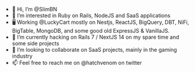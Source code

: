 - 👋 Hi, I’m @SlimBN
- 👀 I’m interested in Ruby on Rails, NodeJS and SaaS applications
- 🖥️ Working @LuckyCart mostly on Nestjs, ReactJS, BigQuery, DBT, NiFi, BigTable, MongoDB, and some good old ExpressJS & VanillaJS.
- 🌱 I’m currently hacking on Rails 7 / NextJS 14 on my spare time and some side projects
- 💞️ I’m looking to collaborate on SaaS projects, mainly in the gaming industry
- 📫 Feel free to reach me on @hatchvenom on twitter

<!---
SlimBN/SlimBN is a ✨ special ✨ repository because its `README.md` (this file) appears on your GitHub profile.
You can click the Preview link to take a look at your changes.
--->
